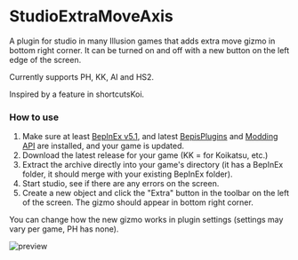 # StudioExtraMoveAxis
A plugin for studio in many Illusion games that adds extra move gizmo in bottom right corner. It can be turned on and off with a new button on the left edge of the screen.

Currently supports PH, KK, AI and HS2.

Inspired by a feature in shortcutsKoi.

### How to use
1. Make sure at least [BepInEx v5.1](https://github.com/BepInEx/BepInEx), and latest [BepisPlugins](https://github.com/bbepis/BepisPlugins) and [Modding API](https://github.com/ManlyMarco/KKAPI) are installed, and your game is updated.
2. Download the latest release for your game (KK = for Koikatsu, etc.)
3. Extract the archive directly into your game's directory (it has a BepInEx folder, it should merge with your existing BepInEx folder).
4. Start studio, see if there are any errors on the screen.
5. Create a new object and click the "Extra" button in the toolbar on the left of the screen. The gizmo should appear in bottom right corner.

You can change how the new gizmo works in plugin settings (settings may vary per game, PH has none).

![preview](https://user-images.githubusercontent.com/39247311/103706067-7ae92100-4fac-11eb-8246-76da09b1f67c.PNG)

